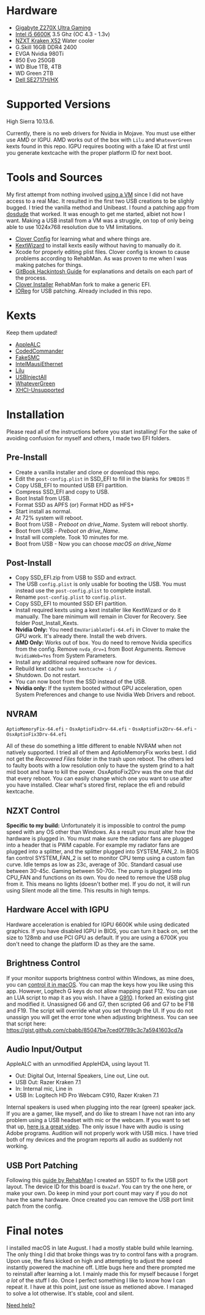 # Hardware

* [Gigabyte Z270X Ultra Gaming](https://www.gigabyte.com/Motherboard/GA-Z270X-Ultra-Gaming-rev-10#kf)
* [Intel i5 6600K](https://ark.intel.com/products/88191/Intel-Core-i5-6600K-Processor-6M-Cache-up-to-3-90-GHz-) 3.5 Ghz (OC 4.3 - 1.3v)
* [NZXT Kraken X52](https://www.nzxt.com/products/kraken-x52) Water cooler
* G.Skill 16GB DDR4 2400
* EVGA Nvidia 980Ti
* 850 Evo 250GB
* WD Blue 1TB, 4TB
* WD Green 2TB
* [Dell SE2717H/HX](https://www.newegg.com/Product/Product.aspx?Item=N82E16824260491)

# Supported Versions

High Sierra 10.13.6.

Currently, there is no web drivers for Nvidia in Mojave. You must use either use AMD or IGPU. AMD works out of the box with `Lilu` and `WhateverGreen` kexts found in this repo. IGPU requires booting with a fake ID at first until you generate kextcache with the proper platform ID for next boot.

# Tools and Sources

My first attempt from nothing involved [using a VM](https://techsviewer.com/install-macos-sierra-virtualbox-windows/) since I did not have access to a real Mac. It resulted in the first two USB creations to be slighly bugged. I tried the vanilla method and Unibeast. I found a patching app from [dosdude](http://dosdude1.com/highsierra/) that worked. It was enough to get me started, albiet not how I want. Making a USB install from a VM was a struggle, on top of only being able to use 1024x768 resolution due to VM limitations.

* [Clover Config](https://mackie100projects.altervista.org/download-clover-configurator/) for learning what and where things are.
* [KextWizard](https://www.osx86.net/files/file/4304-kext-wizard-3711/) to install kexts easily without having to manually do it.
* Xcode for properly editing plist files. Clover config is known to cause problems according to RehabMan. As was proven to me when I was making patches for things.
* [GitBook Hackintosh Guide](https://hackintosh.gitbook.io/-r-hackintosh-vanilla-desktop-guide/) for explanations and details on each part of the process.
* [Clover Installer](https://bitbucket.org/RehabMan/clover/downloads/) RehabMan fork to make a generic EFI.
* [IOReg](https://www.tonymacx86.com/threads/guide-how-to-make-a-copy-of-ioreg.58368/) for USB patching. Already included in this repo.

# Kexts

Keep them updated!

* [AppleALC](https://github.com/acidanthera/AppleALC/releases)
* [CodedCommander](https://bitbucket.org/RehabMan/os-x-eapd-codec-commander/downloads/)
* [FakeSMC](https://bitbucket.org/RehabMan/os-x-fakesmc-kozlek/downloads/)
* [IntelMausiEthernet](https://bitbucket.org/RehabMan/os-x-intel-network/downloads/)
* [Lilu](https://github.com/acidanthera/Lilu/releases)
* [USBInjectAll](https://bitbucket.org/RehabMan/os-x-usb-inject-all/downloads/)
* [WhateverGreen](https://github.com/acidanthera/WhateverGreen/releases)
* [XHCI-Unsupported](https://github.com/RehabMan/OS-X-USB-Inject-All/archive/master.zip)

# Installation

Please read all of the instructions before you start installing! For the sake of avoiding confusion for myself and others, I made two EFI folders.

## Pre-Install

* Create a vanilla installer and clone or download this repo.
* Edit the `post-config.plist` in SSD_EFI to fill in the blanks for `SMBIOS` !!
* Copy USB_EFI to mounted USB EFI partition.
* Compress SSD_EFI and copy to USB.
* Boot Install from USB.
* Format SSD as APFS (or) Format HDD as HFS+
* Start install as normal.
* At 72% system will reboot.
* Boot from USB - *Preboot on drive_Name*. System will reboot shortly.
* Boot from USB - *Preboot on drive_Name*.
* Install will complete. Took 10 minutes for me.
* Boot from USB - Now you can choose *macOS on drive_Name*

## Post-Install

* Copy SSD_EFI.zip from USB to SSD and extract.
* The USB `config.plist` is only usable for booting the USB. You must instead use the `post-config.plist` to complete install.
* Rename `post-config.plist` to `config.plist`.
* Copy SSD_EFI to mounted SSD EFI partition.
* Install required kexts using a kext installer like KextWizard or do it manually. The bare minimum will remain in Clover for Recovery. See folder Post_Install_Kexts.
* **Nvidia Only:** You need `EmuVariableUefi-64.efi` in Clover to make the GPU work. It's already there. Install the web drivers.
* **AMD Only:** Works out of box. You do need to remove Nvidia specifics from the config. Remove `nvda_drv=1` from Boot Arguments. Remove `NvidiaWeb=Yes` from System Parameters.
* Install any additional required software now for devices. 
* Rebuild kext cache `sudo kextcache -i /`
* Shutdown. Do not restart.
* You can now boot from the SSD instead of the USB.
* **Nvidia only:** If the system booted without GPU acceleration, open System Preferences and change to use Nvidia Web Drivers and reboot.

## NVRAM

`AptioMemoryFix-64.efi` - `OsxAptioFixDrv-64.efi` - `OsxAptioFix2Drv-64.efi` - `OsxAptioFix3Drv-64.efi`

All of these do something a little different to enable NVRAM when not natively supported. I tried all of them and AptioMemoryFix works best. I did not get the *Recovered Files* folder in the trash upon reboot. The others led to faulty boots with a low resolution only to have the system grind to a halt mid boot and have to kill the power. OsxAptioFix2Drv was the one that did that every reboot. You can easily change which one you want to use after you have installed. Clear what's stored first, replace the efi and rebuild kextcache.

## NZXT Control

**Specific to my build:** Unfortunately it is impossible to control the pump speed with any OS other than Windows. As a result you must alter how the hardware is plugged in. You must make sure the radiator fans are plugged into a header that is PWM capable. For example my radiator fans are plugged into a splitter, and the splitter plugged into SYSTEM_FAN_2. In BIOS fan control SYSTEM_FAN_2 is set to monitor CPU temp using a custom fan curve. Idle temps as low as 23c, average of 30c. Standard casual use between 30-45c. Gaming between 50-70c. The pump is plugged into CPU_FAN and functions on its own. You do need to remove the USB plug from it. This means no lights (doesn't bother me). If you do not, it will run using Silent mode all the time. This results in high temps. 

## Hardware Accel with IGPU

Hardware acceleration is enabled for IGPU 6600K while using dedicated graphics. If you have disabled IGPU in BIOS, you can turn it back on, set the size to 128mb and use PCI GPU as default. If you are using a 6700K you don't need to change the platform ID as they are the same.

## Brightness Control

If your monitor supports brightness control within Windows, as mine does, you can [control it in macOS](https://github.com/KAMIKAZEUA/NativeDisplayBrightness/releases). You can map the keys how you like using this app. However, Logitech G keys do not allow mapping past F12. You can use an LUA script to map it as you wish. I have a [G910](https://www.logitechg.com/en-us/products/gaming-keyboards/rgb-gaming-keyboard-g910.html). I forked an existing gist and modified it. Unassigned G6 and G7, then scripted G6 and G7 to be F18 and F19. The script will override what you set through the UI. If you do not unassign you will get the error tone when adjusting brightness. You can see that script here: https://gist.github.com/cbabb/85047be7ced0f789c3c7a5941603cd7a

## Audio Input/Output

AppleALC with an unmodified AppleHDA, using layout 11.

* Out: Digital Out, Internal Speakers, Line out, Line out.
* USB Out: Razer Kraken 7.1
* In: Internal mic, Line in
* USB In: Logitech HD Pro Webcam C910, Razer Kraken 7.1

Internal speakers is used when plugging into the rear (green) speaker jack. If you are a gamer, like myself, and do like to stream I have not ran into any problem using a USB headset with mic or the webcam. If you want to set that up, [here is a great video](https://www.youtube.com/watch?v=F2OzfwFHjhE). The only issue I have with audio is using Adobe programs. Audition will not properly work with USB mics. I have tried both of my devices and the program reports all audio as suddenly not working.

## USB Port Patching

Following this [guide by RehabMan](https://www.tonymacx86.com/threads/guide-creating-a-custom-ssdt-for-usbinjectall-kext.211311/) I created an SSDT to fix the USB port layout. The device ID for this board is `0xa2af`. You can try the one here, or make your own. Do keep in mind your port count may vary if you do not have the same hardware. Once created you can remove the USB port limit patch from the config.

# Final notes

I installed macOS in late August. I had a mostly stable build while learning. The only thing I did that broke things was try to control fans with a program. Upon use, the fans kicked on high and attempting to adjust the speed instantly powered the machine off. Little bugs here and there prompted me to reinstall after learning a lot. I mainly made this for myself because I forget *a lot* of the stuff I do. Once I perfect something I like to know how I can repeat it. I have at this point, just one issue as metioned above. I managed to solve a lot otherwise. It's stable, cool and silent.

[Need help?](https://www.reddit.com/message/compose/?to=cbabbx)
